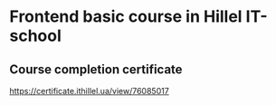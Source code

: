 # Frontend basic course in Hillel IT-school
## Course completion certificate
https://certificate.ithillel.ua/view/76085017
